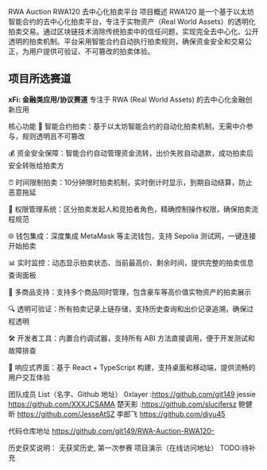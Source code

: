 RWA Auction
RWA120 去中心化拍卖平台
项目概述
RWA120 是一个基于以太坊智能合约的去中心化拍卖平台，专注于实物资产（Real World Assets）的透明化拍卖交易。通过区块链技术消除传统拍卖中的信任问题，实现完全去中心化、公开透明的拍卖机制。平台采用智能合约自动执行拍卖规则，确保资金安全和交易公正，为用户提供可验证、不可篡改的拍卖体验。

## 项目所选赛道
**xFi: 金融类应用/协议赛道**
专注于 RWA (Real World Assets) 的去中心化金融创新应用

核心功能
🔨 智能合约拍卖：基于以太坊智能合约的自动化拍卖机制，无需中介参与，规则透明且不可篡改

💰 资金安全保障：智能合约自动管理资金流转，出价失败自动退款，成功拍卖后安全转账给拍卖方

⏰ 时间限制拍卖：10分钟限时拍卖机制，实时倒计时显示，到期自动结算，防止恶意拖延

🔐 权限管理系统：区分拍卖发起人和竞拍者角色，精确控制操作权限，确保拍卖流程规范

🌐 钱包集成：深度集成 MetaMask 等主流钱包，支持 Sepolia 测试网，一键连接开始拍卖

📊 实时监控：动态显示拍卖状态、当前最高价、剩余时间，提供完整的拍卖信息查询面板

🎯 多商品支持：支持多个商品同时管理，包含豪车等高价值实物资产的拍卖展示

🔍 透明可验证：所有拍卖记录上链存储，支持历史查询和出价记录追溯，确保过程透明

🛠️ 开发者工具：内置合约调试器，支持所有 ABI 方法直接调用，便于开发测试和故障排查

📱 响应式界面：基于 React + TypeScript 构建，支持桌面和移动端，提供流畅的用户交互体验

团队成员 List（名字、Github 地址）
0xlayer :https://github.com/git149
jessie https://github.com/XXXJCSAMA
楚天影 :https://github.com/slucifersz
鲍健昕 https://github.com/JesseAtSZ
李郎飞 https://github.com/diyu45

代码仓库地址
https://github.com/git149/RWA-Auction-RWA120-

历史获奖说明：
无获奖历史, 第一次参赛
项目演示（在线访问地址）
TODO:待补充
